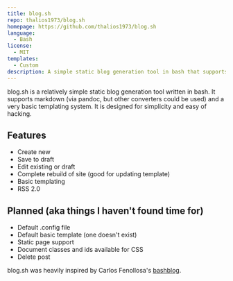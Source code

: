 ```yaml
---
title: blog.sh
repo: thalios1973/blog.sh
homepage: https://github.com/thalios1973/blog.sh
language:
  - Bash
license:
  - MIT
templates:
  - Custom
description: A simple static blog generation tool in bash that supports markdown.
---
```


blog.sh is a relatively simple static blog generation tool written in bash. It supports markdown (via pandoc, but other converters could be used) and a very basic templating system. It is designed for simplicity and easy of hacking.

## Features

- Create new
- Save to draft
- Edit existing or draft
- Complete rebuild of site (good for updating template)
- Basic templating
- RSS 2.0

## Planned (aka things I haven't found time for)

- Default .config file
- Default basic template (one doesn't exist)
- Static page support
- Document classes and ids available for CSS
- Delete post

blog.sh was heavily inspired by Carlos Fenollosa's [bashblog](https://github.com/cfenollosa/bashblog).
